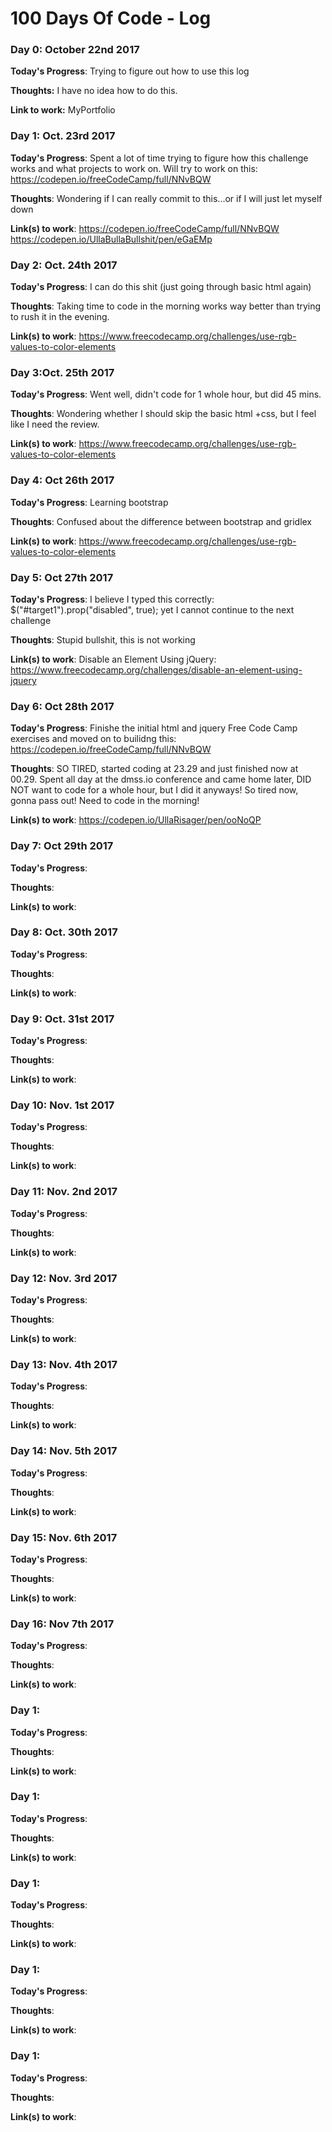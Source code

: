 # 100 Days Of Code - Log

### Day 0: October 22nd 2017 

**Today's Progress**: Trying to figure out how to use this log

**Thoughts:** I have no idea how to do this.

**Link to work:** MyPortfolio

### Day 1: Oct. 23rd 2017

**Today's Progress**: Spent a lot of time trying to figure how this challenge works and what projects to work on. Will try to work on this: https://codepen.io/freeCodeCamp/full/NNvBQW

**Thoughts**: Wondering if I can really commit to this...or if I will just let myself down

**Link(s) to work**: https://codepen.io/freeCodeCamp/full/NNvBQW https://codepen.io/UllaBullaBullshit/pen/eGaEMp

### Day 2: Oct. 24th 2017

**Today's Progress**: I can do this shit (just going through basic html again)

**Thoughts**: Taking time to code in the morning works way better than trying to rush it in the evening.

**Link(s) to work**: https://www.freecodecamp.org/challenges/use-rgb-values-to-color-elements

### Day 3:Oct. 25th 2017

**Today's Progress**: Went well, didn't code for 1 whole hour, but did 45 mins.

**Thoughts**: Wondering whether I should skip the basic html +css, but I feel like I need the review.

**Link(s) to work**: https://www.freecodecamp.org/challenges/use-rgb-values-to-color-elements

### Day 4: Oct 26th 2017

**Today's Progress**: Learning bootstrap

**Thoughts**: Confused about the difference between bootstrap and gridlex

**Link(s) to work**:  https://www.freecodecamp.org/challenges/use-rgb-values-to-color-elements


### Day 5: Oct 27th 2017

**Today's Progress**: I believe I typed this correctly: $("#target1").prop("disabled", true); yet I cannot continue to the next challenge


**Thoughts**: Stupid bullshit, this is not working

**Link(s) to work**: Disable an Element Using jQuery: https://www.freecodecamp.org/challenges/disable-an-element-using-jquery


### Day 6: Oct 28th 2017

**Today's Progress**: Finishe the initial html and jquery Free Code Camp exercises and  moved on to builidng this: https://codepen.io/freeCodeCamp/full/NNvBQW

**Thoughts**: SO TIRED, started coding at 23.29 and just finished now at 00.29. Spent all day at the dmss.io conference and came home later, DID NOT want to code for a whole hour, but I did it anyways! So tired now, gonna pass out! Need to code in the morning!

**Link(s) to work**: https://codepen.io/UllaRisager/pen/ooNoQP


### Day 7: Oct 29th 2017

**Today's Progress**: 

**Thoughts**:

**Link(s) to work**:


### Day 8: Oct. 30th 2017

**Today's Progress**: 

**Thoughts**:

**Link(s) to work**:



### Day 9: Oct. 31st 2017

**Today's Progress**: 

**Thoughts**:

**Link(s) to work**:


### Day 10: Nov. 1st 2017

**Today's Progress**: 

**Thoughts**:

**Link(s) to work**:


### Day 11: Nov. 2nd 2017

**Today's Progress**: 

**Thoughts**:

**Link(s) to work**:


### Day 12: Nov. 3rd 2017

**Today's Progress**: 

**Thoughts**:

**Link(s) to work**:


### Day 13: Nov. 4th 2017

**Today's Progress**: 

**Thoughts**:

**Link(s) to work**:


### Day 14: Nov. 5th 2017

**Today's Progress**: 

**Thoughts**:

**Link(s) to work**:


### Day 15: Nov. 6th 2017

**Today's Progress**: 

**Thoughts**:

**Link(s) to work**:



### Day 16: Nov 7th 2017

**Today's Progress**: 

**Thoughts**:

**Link(s) to work**:



### Day 1:

**Today's Progress**: 

**Thoughts**:

**Link(s) to work**:


### Day 1:

**Today's Progress**: 

**Thoughts**:

**Link(s) to work**:


### Day 1:

**Today's Progress**: 

**Thoughts**:

**Link(s) to work**:


### Day 1:

**Today's Progress**: 

**Thoughts**:

**Link(s) to work**:


### Day 1:

**Today's Progress**: 

**Thoughts**:

**Link(s) to work**:

